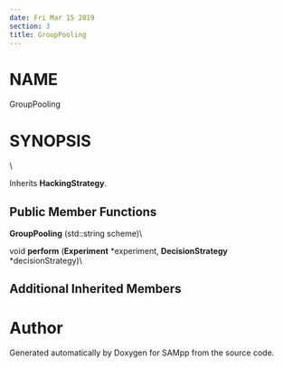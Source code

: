 ```yaml
---
date: Fri Mar 15 2019
section: 3
title: GroupPooling
---
```


NAME
====

GroupPooling

SYNOPSIS
========

\

Inherits **HackingStrategy**.

Public Member Functions
-----------------------

**GroupPooling** (std::string scheme)\

void **perform** (**Experiment** \*experiment, **DecisionStrategy**
\*decisionStrategy)\

Additional Inherited Members
----------------------------

Author
======

Generated automatically by Doxygen for SAMpp from the source code.
